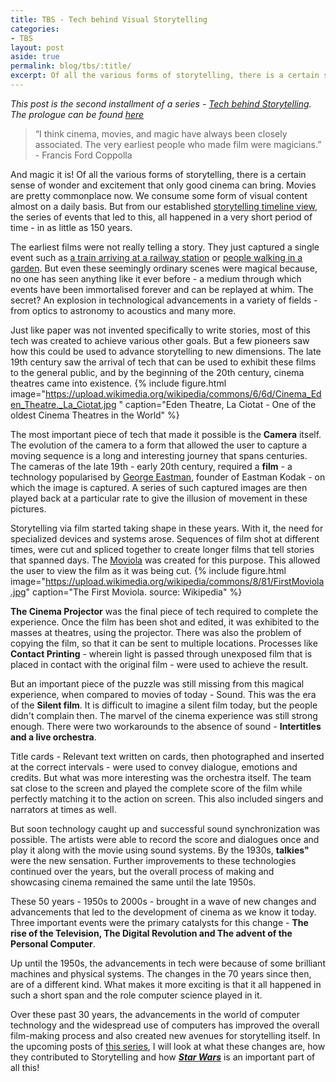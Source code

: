 ```yaml
---
title: TBS - Tech behind Visual Storytelling
categories:
- TBS
layout: post
aside: true
permalink: blog/tbs/:title/
excerpt: Of all the various forms of storytelling, there is a certain sense of wonder and excitement that only good cinema can bring. Here I look at how the medium was born and technology that enabled it.
---
```

_This post is the second installment of a series - [Tech behind Storytelling](/blog/tbs). The prologue can be found [here](/blog/tbs/prologue)_

<!-- more -->

> “I think cinema, movies, and magic have always been closely associated. The very earliest people who made film were magicians.” - Francis Ford Coppolla

And magic it is! Of all the various forms of storytelling, there is a certain sense of wonder and excitement that only good cinema can bring. Movies are pretty commonplace now. We consume some form of visual content almost on a daily basis. But from our established [storytelling timeline view](/blog/tbs/prologue/#a-bit-of-history), the series of events that led to this, all happened in a very short period of time - in as little as 150 years.

The earliest films were not really telling a story. They just captured a single event such as [a train arriving at a railway station](https://www.youtube.com/watch?v=1dgLEDdFddk) or [people walking in a garden](https://www.youtube.com/watch?v=F1i40rnpOsA). But even these seemingly ordinary scenes were magical because, no one has seen anything like it ever before - a medium through which events have been immortalised forever and can be replayed at whim. The secret? An explosion in technological advancements in a variety of fields - from optics to astronomy to acoustics and many more.

Just like paper was not invented specifically to write stories, most of this tech was created to achieve various other goals. But a few pioneers saw how this could be used to advance storytelling to new dimensions. The late 19th century saw the arrival of tech that can be used to exhibit these films to the general public, and by the beginning of the 20th century, cinema theatres came into existence.
{% include figure.html image="https://upload.wikimedia.org/wikipedia/commons/6/6d/Cinema_Eden_Theatre._La_Ciotat.jpg
" caption="Eden Theatre, La Ciotat - One of the oldest Cinema Theatres in the World" %}

The most important piece of tech that made it possible is the **Camera** itself. The evolution of the camera to a form that allowed the user to capture a moving sequence is a long and interesting journey that spans centuries. The cameras of the late 19th - early 20th century, required a **film** - a technology popularised by [George Eastman](https://en.wikipedia.org/wiki/George_Eastman), founder of Eastman Kodak - on which the image is captured. A series of such captured images are then played back at a particular rate to give the illusion of movement in these pictures.

Storytelling via film started taking shape in these years. With it, the need for specialized devices and systems arose. Sequences of film shot at different times, were cut and spliced together to create longer films that tell stories that spanned days. The [Moviola](https://en.wikipedia.org/wiki/Moviola) was created for this purpose. This allowed the user to view the film as it was being cut.
{% include figure.html image="https://upload.wikimedia.org/wikipedia/commons/8/81/FirstMoviola.jpg" caption="The First Moviola. source: Wikipedia" %}

**The Cinema Projector** was the final piece of tech required to complete the experience. Once the film has been shot and edited, it was exhibited to the masses at theatres, using the projector. There was also the problem of copying the film, so that it can be sent to multiple locations. Processes like **Contact Printing** - wherein light is passed through unexposed film that is placed in contact with the original film - were used to achieve the result.

But an important piece of the puzzle was still missing from this magical experience, when compared to movies of today - Sound. This was the era of the **Silent film**. It is difficult to imagine a silent film today, but the people didn't complain then. The marvel of the cinema experience was still strong enough. There were two workarounds to the absence of sound - **Intertitles and a live orchestra**.

Title cards - Relevant text written on cards, then photographed and inserted at the correct intervals - were used to convey dialogue, emotions and credits. But what was more interesting was the orchestra itself. The team sat close to the screen and played the complete score of the film while perfectly matching it to the action on screen. This also included singers and narrators at times as well.

But soon technology caught up and successful sound synchronization was possible. The artists were able to record the score and dialogues once and play it along with the movie using sound systems. By the 1930s, **talkies"** were the new sensation. Further improvements to these technologies continued over the years, but the overall process of making and showcasing cinema remained the same until the late 1950s.

These 50 years - 1950s to 2000s - brought in a wave of new changes and advancements that led to the development of cinema as we know it today. Three important events were the primary catalysts for this change - **The rise of the Television, The Digital Revolution and The advent of the Personal Computer**. 

Up until the 1950s, the advancements in tech were because of some brilliant machines and physical systems. The changes in the 70 years since then, are of a different kind. What makes it more exciting is that it all happened in such a short span and the role computer science played in it. 

Over these past 30 years, the advancements in the world of computer technology and the widespread use of computers has improved the overall film-making process and also created new avenues for storytelling itself. In the upcoming posts of [this series](/blog/tbs/), I will look at what these changes are, how they contributed to Storytelling and how [**_Star Wars_**](https://en.wikipedia.org/wiki/Star_Wars) is an important part of all this!